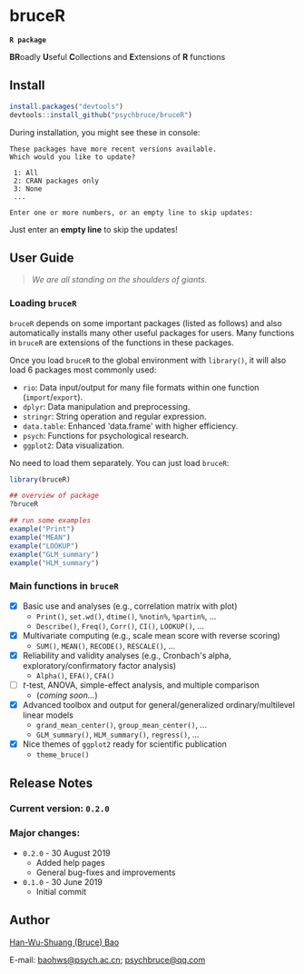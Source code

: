 # bruceR
**`R package`**

**BR**oadly **U**seful **C**ollections and **E**xtensions of **R** functions


## Install
```r
install.packages("devtools")
devtools::install_github("psychbruce/bruceR")
```

During installation, you might see these in console:
```
These packages have more recent versions available.
Which would you like to update?

 1: All
 2: CRAN packages only
 3: None
 ...

Enter one or more numbers, or an empty line to skip updates:
```
Just enter an **empty line** to skip the updates!


## User Guide
> *We are all standing on the shoulders of giants.*

### Loading `bruceR`
`bruceR` depends on some important packages (listed as follows) and also automatically installs many other useful packages for users. Many functions in `bruceR` are extensions of the functions in these packages.

Once you load `bruceR` to the global environment with `library()`, it will also load 6 packages most commonly used:
- `rio`: Data input/output for many file formats within one function (`import`/`export`).
- `dplyr`: Data manipulation and preprocessing.
- `stringr`: String operation and regular expression.
- `data.table`: Enhanced 'data.frame' with higher efficiency.
- `psych`: Functions for psychological research.
- `ggplot2`: Data visualization.

No need to load them separately. You can just load `bruceR`:
```r
library(bruceR)

## overview of package
?bruceR

## run some examples
example("Print")
example("MEAN")
example("LOOKUP")
example("GLM_summary")
example("HLM_summary")
```

### Main functions in `bruceR`
- [x] Basic use and analyses (e.g., correlation matrix with plot)
  + `Print()`, `set.wd()`, `dtime()`, `%notin%`, `%partin%`, ...
  + `Describe()`, `Freq()`, `Corr()`, `CI()`, `LOOKUP()`, ...
- [x] Multivariate computing (e.g., scale mean score with reverse scoring)
  + `SUM()`, `MEAN()`, `RECODE()`, `RESCALE()`, ...
- [x] Reliability and validity analyses (e.g., Cronbach's alpha, exploratory/confirmatory factor analysis)
  + `Alpha()`, `EFA()`, `CFA()`
- [ ] *t*-test, ANOVA, simple-effect analysis, and multiple comparison
  + (*coming soon...*)
- [x] Advanced toolbox and output for general/generalized ordinary/multilevel linear models
  + `grand_mean_center()`, `group_mean_center()`, ...
  + `GLM_summary()`, `HLM_summary()`, `regress()`, ...
- [x] Nice themes of `ggplot2` ready for scientific publication
  + `theme_bruce()`


## Release Notes
### Current version: `0.2.0`
### Major changes:
+ `0.2.0` - 30 August 2019
  + Added help pages
  + General bug-fixes and improvements
+ `0.1.0` - 30 June 2019
  + Initial commit


## Author
[Han-Wu-Shuang (Bruce) Bao](https://www.zhihu.com/people/psychbruce/ "Personal profile on Zhihu.com")

E-mail: baohws@psych.ac.cn; psychbruce@qq.com

